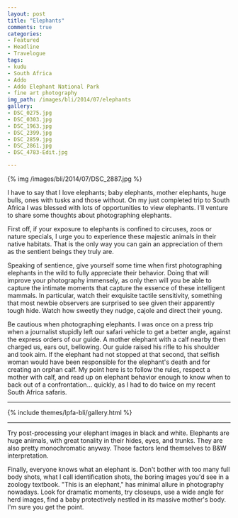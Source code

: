 ```yaml
---
layout: post
title: "Elephants"
comments: true
categories:
- Featured
- Headline
- Travelogue
tags:
- kudu
- South Africa		
- Addo
- Addo Elephant National Park
- fine art photography
img_path: /images/bli/2014/07/elephants
gallery:
- DSC_0275.jpg- DSC_0303.jpg- DSC_1963.jpg- DSC_2399.jpg- DSC_2859.jpg- DSC_2861.jpg- DSC_4783-Edit.jpg

---
```


{% img /images/bli/2014/07/DSC_2887.jpg %}

I have to say that I love elephants; baby elephants, mother elephants, huge bulls, ones with tusks and those without. On my just completed trip to South Africa I was blessed with lots of opportunities to view elephants. I'll venture to share some thoughts about photographing elephants. 

<!--more-->

First off, if your exposure to elephants is confined to circuses, zoos or nature specials, I urge you to experience these majestic animals in their native habitats. That is the only way you can gain an appreciation of them as the sentient beings they truly are. 

Speaking of sentience, give yourself some time when first photographing elephants in the wild to fully appreciate their behavior. Doing that will improve your photography immensely, as only then will you be able to capture the intimate moments that capture the essence of these intelligent mammals. In particular, watch their exquisite tactile sensitivity, something that most newbie observers are surprised to see given their apparently tough hide. Watch how sweetly they nudge, cajole and direct their young. 

Be cautious when photographing elephants. I was once on a press trip when a journalist stupidly left our safari vehicle to get a better angle, against the express orders of our guide. A mother elephant with a calf nearby then charged us, ears out, bellowing. Our guide raised his rifle to his shoulder and took aim. If the elephant had not stopped at that second, that selfish woman would have been responsible for the elephant's death and for creating an orphan calf. My point here is to follow the rules, respect a mother with calf, and read up on elephant behavior enough to know when to back out of a confrontation... quickly, as I had to do twice on my recent South Africa safaris. 

---

{% include themes/lpfa-bli/gallery.html %}

---

Try post-processing your elephant images in black and white. Elephants are huge animals, with great tonality in their hides, eyes, and trunks. They are also pretty monochromatic anyway. Those factors lend themselves to B&W interpretation. 

Finally, everyone knows what an elephant is. Don't bother with too many full body shots, what I call identification shots, the boring images you'd see in a zoology textbook. "This is an elephant," has minimal allure in photography nowadays. Look for dramatic moments, try closeups, use a wide angle for herd images, find a baby protectively nestled in its massive mother's body. I'm sure you get the point. 


